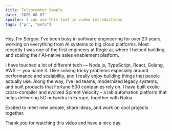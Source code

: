 ```yaml
---
title: Telepromter Sample
date: '2020-08-07'
spoiler: I can use this text in video introductions
tags: ["pr", "meta"]
---
```


Hey, I’m Sergey. I’ve been busy in software engineering for over 20 years, working on everything from AI systems to big cloud platforms. Most recently I was one of the first engineers at Regie.ai, where I helped building and scaling their AI-native sales enablement platform.

I have touched a lot of different tech — Node.js, TypeScript, React, Golang, AWS — you name it. I like solving tricky problems especially around performance and scalability, and I really enjoy building things that people actually use. Along the way, I’ve led teams, modernized legacy systems, and built products that Fortune 500 companies rely on. I have built exotic cross-compiler and evolved Spirent Velocity - a lab automation platform that helps delivering 5G networks in Europe, together with Nokia.

Excited to meet new people, share ideas, and work on cool projects together.

Thank you for watching this video and have a nice day.
